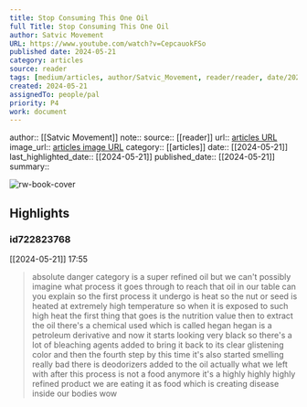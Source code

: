 ```yaml
---
title: Stop Consuming This One Oil
full Title: Stop Consuming This One Oil
author: Satvic Movement
URL: https://www.youtube.com/watch?v=CepcauokFSo
published date: 2024-05-21
category: articles
source: reader
tags: [medium/articles, author/Satvic_Movement, reader/reader, date/2024-05-21, area/reader]
created: 2024-05-21
assignedTo: people/pal
priority: P4
work: document
---
```

author:: [[Satvic Movement]]
note:: 
source:: [[reader]]
url:: [articles URL](https://www.youtube.com/watch?v=CepcauokFSo)
image_url:: [articles image URL](https://i.ytimg.com/vi/CepcauokFSo/maxres2.jpg?sqp=-oaymwEoCIAKENAF8quKqQMcGADwAQH4Ac4FgAKACooCDAgAEAEYUiBCKGUwDw==&rs=AOn4CLBOrl_o7Mfv7tAG73CAXG4YlDjCOQ)
category:: [[articles]]
date:: [[2024-05-21]]
last_highlighted_date:: [[2024-05-21]]
published_date:: [[2024-05-21]]
summary:: 


![rw-book-cover](https://i.ytimg.com/vi/CepcauokFSo/maxres2.jpg?sqp=-oaymwEoCIAKENAF8quKqQMcGADwAQH4Ac4FgAKACooCDAgAEAEYUiBCKGUwDw==&rs=AOn4CLBOrl_o7Mfv7tAG73CAXG4YlDjCOQ)

## Highlights
### id722823768
[[2024-05-21]] 17:55
> absolute danger category is a super refined oil but we can't possibly imagine what process it goes through to reach that oil in our table can you explain so the first process it undergo is heat so the nut or seed is heated at extremely high temperature so when it is exposed to such high heat the first thing that goes is the nutrition value then to extract the oil there's a chemical used which is called hegan hegan is a petroleum derivative and now it starts looking very black so there's a lot of bleaching agents added to bring
> it back to its clear glistening color and then the fourth step by this time it's also started smelling really bad there is deodorizers added to the oil actually what we left with after this process is not a food anymore it's a highly highly highly refined product we are eating it as food which is creating disease inside our bodies wow


